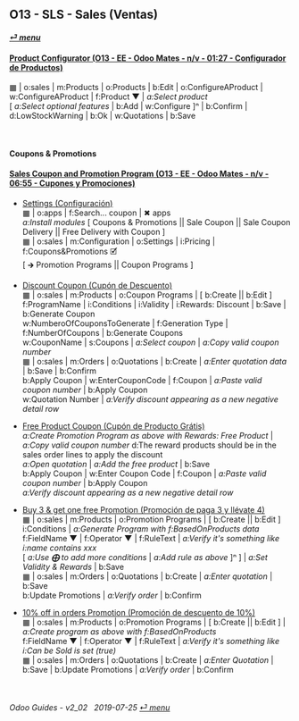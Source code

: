 ## O13 - SLS - Sales (Ventas)
#### [_&#x23CE; menu_](/o13/ee/o13-ee-guides_menu.md)  

#### [Product Configurator (O13 - EE - Odoo Mates - n/v - 01:27 - Configurador de Productos)](https://youtube.com/embed/W9Ncu2mwqHQ?autoplay=1&start=0&end=0&rel=0)
&#x25A6; | o:sales | m:Products | o:Products | b:Edit | o:ConfigureAProduct | w:ConfigureAProduct | f:Product &#x25BC; | _a:Select product_  
\[ _a:Select optional features_ | b:Add | w:Configure \]&#x207F; | b:Confirm | d:LowStockWarning | b:Ok | w:Quotations | b:Save  

<br>

#### Coupons & Promotions

#### [Sales Coupon and Promotion Program (O13 - EE - Odoo Mates - n/v - 06:55 - Cupones y Promociones)](https://youtube.com/embed/JF5JYktZV3E?autoplay=1&start=0&end=0&rel=0)

- [Settings (Configuración)](https://youtube.com/embed/JF5JYktZV3E?autoplay=1&start=0&end=31&rel=0)  
&#x25A6; | o:apps | f:Search... coupon | &#x2716; apps  
_a:Install modules_ \[ Coupons & Promotions || Sale Coupon || Sale Coupon Delivery || Free Delivery with Coupon \]  
&#x25A6; | o:sales | m:Configuration | o:Settings | i:Pricing | f:Coupons&Promotions &#x1F5F9;  
\[ &#x1F872; Promotion Programs || Coupon Programs \]

- [Discount Coupon (Cupón de Descuento)](https://youtube.com/embed/JF5JYktZV3E?autoplay=1&start=31&end=2m7s&rel=0)  
&#x25A6; | o:sales | m:Products | o:Coupon Programs | \[ b:Create || b:Edit \]  
f:ProgramName | i:Conditions | i:Validity | i:Rewards: Discount | b:Save | b:Generate Coupon  
w:NumberoOfCouponsToGenerate | f:Generation Type | f:NumberOfCoupons | b:Generate Coupons  
w:CouponName | s:Coupons | _a:Select coupon_ | _a:Copy valid coupon number_  
&#x25A6; | o:sales | m:Orders | o:Quotations | b:Create | _a:Enter quotation data_ | b:Save | b:Confirm  
b:Apply Coupon | w:EnterCouponCode | f:Coupon | _a:Paste valid coupon number_ | b:Apply Coupon   
w:Quotation Number | _a:Verify discount appearing as a new negative detail row_

- [Free Product Coupon (Cupón de Producto Grátis)](https://youtube.com/embed/JF5JYktZV3E?autoplay=1&start=2m7s&end=3m48s&rel=0)  
_a:Create Promotion Program as above with Rewards: Free Product_ | _a:Copy valid coupon number_ 
d:The reward products should be in the sales order lines to apply the discount  
_a:Open quotation_ | _a:Add the free product_ | b:Save  
b:Apply Coupon | w:Enter Coupon Code | f:Coupon | _a:Paste valid coupon number_ | b:Apply Coupon   
_a:Verify discount appearing as a new negative detail row_  

- [Buy 3 & get one free Promotion (Promoción de paga 3 y llévate 4)](https://youtube.com/embed/JF5JYktZV3E?autoplay=1&start=3m48s&end=5m20s&rel=0)  
&#x25A6; | o:sales | m:Products | o:Promotion Programs | \[ b:Create || b:Edit \]  
i:Conditions | _a:Generate Program with f:BasedOnProducts data_  
f:FieldName &#x25BC; | f:Operator &#x25BC; | f:RuleText | _a:Verify it's something like i:name contains xxx_  
\[ _a:Use **&#x2A01;** to add more conditions_ | _a:Add rule as above_ ]&#x207F; \] | _a:Set Validity & Rewards_ | b:Save  
&#x25A6; | o:sales | m:Orders | o:Quotations | b:Create | _a:Enter quotation_ | b:Save  
b:Update Promotions | _a:Verify order_ | b:Confirm   

- [10% off in orders Promotion (Promoción de descuento de 10%)](https://youtube.com/embed/JF5JYktZV3E?autoplay=1&start=5m20s&end=0&rel=0)  
&#x25A6; | o:sales | m:Products | o:Promotion Programs | \[ b:Create || b:Edit \] | _a:Create program as above with f:BasedOnProducts_  
f:FieldName &#x25BC; | f:Operator &#x25BC; | f:RuleText | _a:Verify it's something like i:Can be Sold is set (true)_  
&#x25A6; | o:sales | m:Orders | o:Quotations | b:Create | _a:Enter Quotation_ | b:Save | b:Update Promotions | _a:Verify order_ | b:Confirm   

<br>

###### Odoo Guides - v2_02 &nbsp; 2019-07-25  [_&#x23CE; menu_](/o13/ee/o13-ee-guides_menu.md)  
